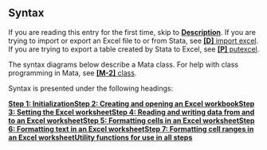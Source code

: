 ## Syntax

If you are reading this entry for the first time, skip to
[<strong>Description</strong>](#description).
If you are trying to import or export an Excel file to or from Stata,
see
[<strong>[D]</strong> import excel](http://www.stata.com/help.cgi?import_excel).
If you are trying to export a table created by Stata to Excel, see
[<strong>[P]</strong> putexcel](http://www.stata.com/help.cgi?putexcel).

The syntax diagrams below describe a Mata class. For help with class
programming in Mata, see
[<strong>[M-2]</strong> class](http://www.stata.com/help.cgi?m2_class).

Syntax is presented under the following headings:

[<strong>Step 1: Initialization</strong>](#syn_step1)[<strong>Step 2: Creating and opening an Excel workbook</strong>](#syn_step2)[<strong>Step 3: Setting the Excel worksheet</strong>](#syn_step3)[<strong>Step 4: Reading and writing data from and to an Excel worksheet</strong>](#syn_step4)[<strong>Step 5: Formatting cells in an Excel worksheet</strong>](#syn_step5)[<strong>Step 6: Formatting text in an Excel worksheet</strong>](#syn_step6)[<strong>Step 7: Formatting cell ranges in an Excel worksheet</strong>](#syn_step7)[<strong>Utility functions for use in all steps</strong>](#syn_utility)
